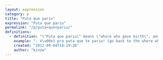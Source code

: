 ```yaml
---
layout: expression
category: p
title: "Puta que pariu"
expression: "Puta que pariu"
permalink: "/p/puta+que+pariu/"
definitions:
  - definition: "\"Puta que pariu\" means \"whore who gave birth\", and you can use it as an insult  or as a simple interjection."
    example: "- V\u00e1 pra puta que te pariu! (go back to the whore who gave birth to you)\n\n- Puta que pariu, [t\u00f4] t\u00e3o cansado. (whore who gave birth, I'm so tired)"
    created: "2012-09-04T14:19:38"
    author: "kinow"
---
```

